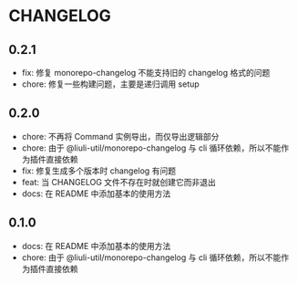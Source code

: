 # CHANGELOG

## 0.2.1

<!--hash:995399ad9071c15100c07db9c03d70f7079304e8-->

- fix: 修复 monorepo-changelog 不能支持旧的 changelog 格式的问题
- chore: 修复一些构建问题，主要是递归调用 setup

## 0.2.0

<!--hash:ca27f54052240ac3a68ff3dbbe171107b8c4dc37-->

- chore: 不再将 Command 实例导出，而仅导出逻辑部分
- chore: 由于 @liuli-util/monorepo-changelog 与 cli 循环依赖，所以不能作为插件直接依赖
- fix: 修复生成多个版本时 changelog 有问题
- feat: 当 CHANGELOG 文件不存在时就创建它而非退出
- docs: 在 README 中添加基本的使用方法

## 0.1.0

- docs: 在 README 中添加基本的使用方法
- chore: 由于 @liuli-util/monorepo-changelog 与 cli 循环依赖，所以不能作为插件直接依赖